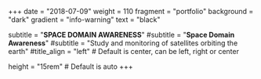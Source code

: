 +++
date = "2018-07-09"
weight = 110
fragment = "portfolio"
background = "dark"
gradient = "info-warning"
text = "black"

subtitle = "**SPACE DOMAIN AWARENESS**"
#subtitle = "**Space Domain Awareness**"
#subtitle = "Study and monitoring of satellites orbiting the earth"
#title_align = "left" # Default is center, can be left, right or center

height = "15rem" # Default is auto
+++
